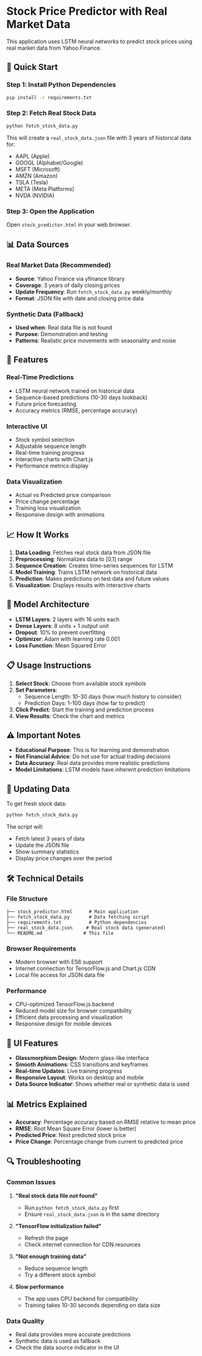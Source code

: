 # Stock Price Predictor with Real Market Data

This application uses LSTM neural networks to predict stock prices using real market data from Yahoo Finance.

## 🚀 Quick Start

### Step 1: Install Python Dependencies
```bash
pip install -r requirements.txt
```

### Step 2: Fetch Real Stock Data
```bash
python fetch_stock_data.py
```

This will create a `real_stock_data.json` file with 3 years of historical data for:
- AAPL (Apple)
- GOOGL (Alphabet/Google)
- MSFT (Microsoft)
- AMZN (Amazon)
- TSLA (Tesla)
- META (Meta Platforms)
- NVDA (NVIDIA)

### Step 3: Open the Application
Open `stock_predictor.html` in your web browser.

## 📊 Data Sources

### Real Market Data (Recommended)
- **Source**: Yahoo Finance via yfinance library
- **Coverage**: 3 years of daily closing prices
- **Update Frequency**: Run `fetch_stock_data.py` weekly/monthly
- **Format**: JSON file with date and closing price data

### Synthetic Data (Fallback)
- **Used when**: Real data file is not found
- **Purpose**: Demonstration and testing
- **Patterns**: Realistic price movements with seasonality and noise

## 🔧 Features

### Real-Time Predictions
- LSTM neural network trained on historical data
- Sequence-based predictions (10-30 days lookback)
- Future price forecasting
- Accuracy metrics (RMSE, percentage accuracy)

### Interactive UI
- Stock symbol selection
- Adjustable sequence length
- Real-time training progress
- Interactive charts with Chart.js
- Performance metrics display

### Data Visualization
- Actual vs Predicted price comparison
- Price change percentage
- Training loss visualization
- Responsive design with animations

## 📈 How It Works

1. **Data Loading**: Fetches real stock data from JSON file
2. **Preprocessing**: Normalizes data to [0,1] range
3. **Sequence Creation**: Creates time-series sequences for LSTM
4. **Model Training**: Trains LSTM network on historical data
5. **Prediction**: Makes predictions on test data and future values
6. **Visualization**: Displays results with interactive charts

## 🎯 Model Architecture

- **LSTM Layers**: 2 layers with 16 units each
- **Dense Layers**: 8 units + 1 output unit
- **Dropout**: 10% to prevent overfitting
- **Optimizer**: Adam with learning rate 0.001
- **Loss Function**: Mean Squared Error

## 📋 Usage Instructions

1. **Select Stock**: Choose from available stock symbols
2. **Set Parameters**: 
   - Sequence Length: 10-30 days (how much history to consider)
   - Prediction Days: 1-100 days (how far to predict)
3. **Click Predict**: Start the training and prediction process
4. **View Results**: Check the chart and metrics

## ⚠️ Important Notes

- **Educational Purpose**: This is for learning and demonstration
- **Not Financial Advice**: Do not use for actual trading decisions
- **Data Accuracy**: Real data provides more realistic predictions
- **Model Limitations**: LSTM models have inherent prediction limitations

## 🔄 Updating Data

To get fresh stock data:
```bash
python fetch_stock_data.py
```

The script will:
- Fetch latest 3 years of data
- Update the JSON file
- Show summary statistics
- Display price changes over the period

## 🛠️ Technical Details

### File Structure
```
├── stock_predictor.html      # Main application
├── fetch_stock_data.py       # Data fetching script
├── requirements.txt          # Python dependencies
├── real_stock_data.json     # Real stock data (generated)
└── README.md               # This file
```

### Browser Requirements
- Modern browser with ES6 support
- Internet connection for TensorFlow.js and Chart.js CDN
- Local file access for JSON data file

### Performance
- CPU-optimized TensorFlow.js backend
- Reduced model size for browser compatibility
- Efficient data processing and visualization
- Responsive design for mobile devices

## 🎨 UI Features

- **Glassmorphism Design**: Modern glass-like interface
- **Smooth Animations**: CSS transitions and keyframes
- **Real-time Updates**: Live training progress
- **Responsive Layout**: Works on desktop and mobile
- **Data Source Indicator**: Shows whether real or synthetic data is used

## 📊 Metrics Explained

- **Accuracy**: Percentage accuracy based on RMSE relative to mean price
- **RMSE**: Root Mean Square Error (lower is better)
- **Predicted Price**: Next predicted stock price
- **Price Change**: Percentage change from current to predicted price

## 🔍 Troubleshooting

### Common Issues

1. **"Real stock data file not found"**
   - Run `python fetch_stock_data.py` first
   - Ensure `real_stock_data.json` is in the same directory

2. **"TensorFlow initialization failed"**
   - Refresh the page
   - Check internet connection for CDN resources

3. **"Not enough training data"**
   - Reduce sequence length
   - Try a different stock symbol

4. **Slow performance**
   - The app uses CPU backend for compatibility
   - Training takes 10-30 seconds depending on data size

### Data Quality
- Real data provides more accurate predictions
- Synthetic data is used as fallback
- Check the data source indicator in the UI 